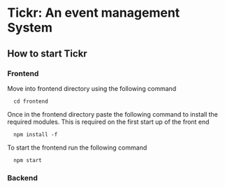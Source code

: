 # Tickr: An event management System

## How to start Tickr

### Frontend
Move into frontend directory using the following command
```
  cd frontend
```

Once in the frontend directory paste the following command to install the required modules.
This is required on the first start up of the front end
```
  npm install -f
```

To start the frontend run the following command
```
  npm start
```

### Backend
